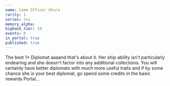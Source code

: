 ```yaml
---
name: Comm Officer Uhura
rarity: 1
series: tos
memory_alpha:
bigbook_tier: 10
events: 0
in_portal: true
published: true
---
```


The best 1* Diplomat aaaand that's about it. Her ship ability isn't particularly endearing and she doesn't factor into any additional collections. You will certainly have better diplomats with much more useful traits and if by some chance she is your best diplomat, go spend some credits in the basic rewards Portal…
